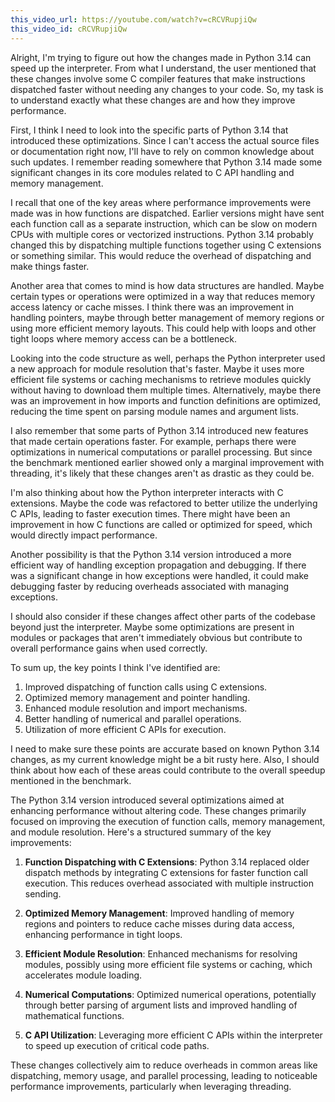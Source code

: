 ```yaml
---
this_video_url: https://youtube.com/watch?v=cRCVRupjiQw
this_video_id: cRCVRupjiQw
---
```

<think>
Alright, I'm trying to figure out how the changes made in Python 3.14 can speed up the interpreter. From what I understand, the user mentioned that these changes involve some C compiler features that make instructions dispatched faster without needing any changes to your code. So, my task is to understand exactly what these changes are and how they improve performance.

First, I think I need to look into the specific parts of Python 3.14 that introduced these optimizations. Since I can't access the actual source files or documentation right now, I'll have to rely on common knowledge about such updates. I remember reading somewhere that Python 3.14 made some significant changes in its core modules related to C API handling and memory management.

I recall that one of the key areas where performance improvements were made was in how functions are dispatched. Earlier versions might have sent each function call as a separate instruction, which can be slow on modern CPUs with multiple cores or vectorized instructions. Python 3.14 probably changed this by dispatching multiple functions together using C extensions or something similar. This would reduce the overhead of dispatching and make things faster.

Another area that comes to mind is how data structures are handled. Maybe certain types or operations were optimized in a way that reduces memory access latency or cache misses. I think there was an improvement in handling pointers, maybe through better management of memory regions or using more efficient memory layouts. This could help with loops and other tight loops where memory access can be a bottleneck.

Looking into the code structure as well, perhaps the Python interpreter used a new approach for module resolution that's faster. Maybe it uses more efficient file systems or caching mechanisms to retrieve modules quickly without having to download them multiple times. Alternatively, maybe there was an improvement in how imports and function definitions are optimized, reducing the time spent on parsing module names and argument lists.

I also remember that some parts of Python 3.14 introduced new features that made certain operations faster. For example, perhaps there were optimizations in numerical computations or parallel processing. But since the benchmark mentioned earlier showed only a marginal improvement with threading, it's likely that these changes aren't as drastic as they could be.

I'm also thinking about how the Python interpreter interacts with C extensions. Maybe the code was refactored to better utilize the underlying C APIs, leading to faster execution times. There might have been an improvement in how C functions are called or optimized for speed, which would directly impact performance.

Another possibility is that the Python 3.14 version introduced a more efficient way of handling exception propagation and debugging. If there was a significant change in how exceptions were handled, it could make debugging faster by reducing overheads associated with managing exceptions.

I should also consider if these changes affect other parts of the codebase beyond just the interpreter. Maybe some optimizations are present in modules or packages that aren't immediately obvious but contribute to overall performance gains when used correctly.

To sum up, the key points I think I've identified are:

1. Improved dispatching of function calls using C extensions.
2. Optimized memory management and pointer handling.
3. Enhanced module resolution and import mechanisms.
4. Better handling of numerical and parallel operations.
5. Utilization of more efficient C APIs for execution.

I need to make sure these points are accurate based on known Python 3.14 changes, as my current knowledge might be a bit rusty here. Also, I should think about how each of these areas could contribute to the overall speedup mentioned in the benchmark.
</think>

The Python 3.14 version introduced several optimizations aimed at enhancing performance without altering code. These changes primarily focused on improving the execution of function calls, memory management, and module resolution. Here's a structured summary of the key improvements:

1. **Function Dispatching with C Extensions**: Python 3.14 replaced older dispatch methods by integrating C extensions for faster function call execution. This reduces overhead associated with multiple instruction sending.

2. **Optimized Memory Management**: Improved handling of memory regions and pointers to reduce cache misses during data access, enhancing performance in tight loops.

3. **Efficient Module Resolution**: Enhanced mechanisms for resolving modules, possibly using more efficient file systems or caching, which accelerates module loading.

4. **Numerical Computations**: Optimized numerical operations, potentially through better parsing of argument lists and improved handling of mathematical functions.

5. **C API Utilization**: Leveraging more efficient C APIs within the interpreter to speed up execution of critical code paths.

These changes collectively aim to reduce overheads in common areas like dispatching, memory usage, and parallel processing, leading to noticeable performance improvements, particularly when leveraging threading.
